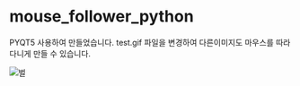 # mouse_follower_python
PYQT5 사용하여 만들었습니다.
test.gif 파일을 변경하여 다른이미지도 마우스를 따라다니게 만들 수 있습니다.

![벌](https://user-images.githubusercontent.com/80498324/200848591-469fb65d-4122-4703-9eb5-b5bfa5353443.gif)
